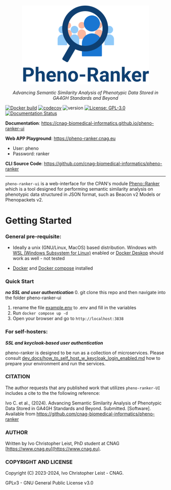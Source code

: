 <p align="center">
  <a href="https://github.com/cnag-biomedical-informatics/pheno-ranker"><img src="https://raw.githubusercontent.com/cnag-biomedical-informatics/pheno-ranker/main/docs/img/PR-logo.png" width="400" alt="Pheno-Ranker"></a>
</p>
<p align="center">
    <em>Advancing Semantic Similarity Analysis of Phenotypic Data Stored in GA4GH Standards and Beyond</em>
</p>

<!-- [![Uptime Robot status](https://img.shields.io/uptimerobot/status/m794601507-a686af3c42ebb3ff3f2673b2)](https://stats.uptimerobot.com/4nrjwuYQPm) -->
[![Docker build](https://github.com/CNAG-Biomedical-Informatics/pheno-ranker-ui/actions/workflows/docker-build.yml/badge.svg)](https://github.com/CNAG-Biomedical-Informatics/pheno-ranker-ui/actions/workflows/docker-build.yml)
[![codecov](https://codecov.io/gh/CNAG-Biomedical-Informatics/pheno-ranker-ui/branch/main/graph/badge.svg?token=VJB5TM9LQW)](https://codecov.io/gh/CNAG-Biomedical-Informatics/pheno-ranker-ui)
![version](https://img.shields.io/badge/version-0.0.0_beta-orange)
[![License: GPL-3.0](https://img.shields.io/pypi/l/fpvgcc.svg)](https://www.gnu.org/licenses/gpl-3.0.en.html)
[![Documentation Status](https://github.com/cnag-biomedical-informatics/pheno-ranker-ui/actions/workflows/documentation.yml/badge.svg)](https://github.com/cnag-biomedical-informatics/pheno-ranker-ui/actions/workflows/documentation.yml)

**Documentation**: <a href="https://cnag-biomedical-informatics.github.io/pheno-ranker-ui" target="_blank">https://cnag-biomedical-informatics.github.io/pheno-ranker-ui</a>

**Web APP Playground**: <a href="https://pheno-ranker.cnag.eu" target="_blank">https://pheno-ranker.cnag.eu</a>
 - User: pheno
 - Password: ranker

**CLI Source Code**: <a href="https://github.com/cnag-biomedical-informatics/pheno-ranker" target="_blank">https://github.com/cnag-biomedical-informatics/pheno-ranker</a>

---

`pheno-ranker-ui` is a web-interface for the CPAN's module [Pheno::Ranker](https://metacpan.org/pod/Pheno%3A%3ARanker)
which is a tool designed for performing semantic similarity analysis on phenotypic data structured in JSON format, such as Beacon v2 Models or Phenopackets v2.


<!-- [![pheno-ranker-UI](docs/ui.gif)](docs/ui.gif) -->

# Getting Started

### General pre-requisite:

- Ideally a unix (GNU/Linux, MacOS) based distribution.
  Windows with [WSL (Windows Subsystem for Linux)](https://learn.microsoft.com/en-us/windows/wsl)
  enabled or [Docker Deskop](https://docs.docker.com/desktop/install/windows-install/) should work as well - not tested

- [Docker](https://docs.docker.com/get-docker/) and [Docker compose](https://docs.docker.com/compose/install/) installed

### Quick Start

**_no SSL and user authentication_**
0. git clone this repo and then navigate into the folder pheno-ranker-ui
1. rename the file [example.env](example.env) to .env and fill in the variables
2. Run `docker compose up -d`
3. Open your browser and go to `http://localhost:3838`

### For self-hosters:

**_SSL and keycloak-based user authentication_**

pheno-ranker is designed to be run as a collection of microservices.
Please consult [dev_docs/how_to_self_host_w_keycloak_login_enabled.md](dev_docs/how_to_self_host_w_keycloak_login_enabled.md)
how to prepare your environment and run the services.

### CITATION

The author requests that any published work that utilizes `pheno-ranker-UI` includes a cite to the the following reference:

Ivo C. et al., (2024). Advancing Semantic Similarity Analysis of Phenotypic Data Stored in GA4GH Standards and Beyond. Submitted. \[Software\]. Available from https://github.com/cnag-biomedical-informatics/pheno-ranker

### AUTHOR

Written by Ivo Christopher Leist, PhD student at CNAG [https://www.cnag.eu](https://www.cnag.eu).

### COPYRIGHT AND LICENSE

Copyright (C) 2023-2024, Ivo Christopher Leist - CNAG.

GPLv3 - GNU General Public License v3.0
